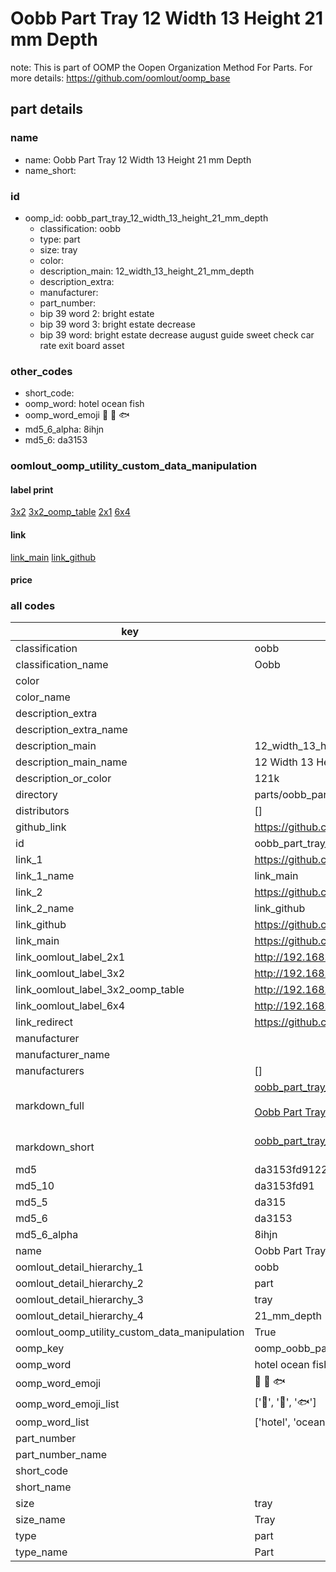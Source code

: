 # Oobb Part Tray 12 Width 13 Height 21 mm Depth  

note: This is part of OOMP the Oopen Organization Method For Parts. For more details: https://github.com/oomlout/oomp_base

##  part details
  







### name
* name: Oobb Part Tray 12 Width 13 Height 21 mm Depth
* name_short: 
### id
* oomp_id: oobb_part_tray_12_width_13_height_21_mm_depth
  * classification: oobb
  * type: part
  * size: tray
  * color: 
  * description_main: 12_width_13_height_21_mm_depth
  * description_extra: 
  * manufacturer: 
  * part_number: 
  * bip 39 word 2: bright estate
  * bip 39 word 3: bright estate decrease
  * bip 39 word: bright estate decrease august guide sweet check car rate exit board asset

### other_codes
* short_code: 
* oomp_word: hotel ocean fish
* oomp_word_emoji :hotel: :ocean: :fish:
* md5_6_alpha: 8ihjn
* md5_6: da3153






### oomlout_oomp_utility_custom_data_manipulation
#### label print
[3x2](http://192.168.1.245:1112/?label=oomp%208ihjn)
[3x2_oomp_table](http://192.168.1.108:1112/?label=oomp%208ihjn)
[2x1](http://192.168.1.242:1112/?label=oomp%208ihjn)
[6x4](http://192.168.1.55:1112/?label=oomp%208ihjn)    

#### link

[link_main](https://github.com/oomlout/oomlout_oomp_version_1_messy/tree/main/parts/oobb_part_tray_12_width_13_height_21_mm_depth) [link_github](https://github.com/oomlout/oomlout_oomp_version_1_messy/tree/main/parts/oobb_part_tray_12_width_13_height_21_mm_depth)                             

#### price







### all codes 
| key | value |  
| --- | --- |  
| classification | oobb |  
| classification_name | Oobb |  
| color |  |  
| color_name |  |  
| description_extra |  |  
| description_extra_name |  |  
| description_main | 12_width_13_height_21_mm_depth |  
| description_main_name | 12 Width 13 Height 21 mm Depth |  
| description_or_color | 121k |  
| directory | parts/oobb_part_tray_12_width_13_height_21_mm_depth |  
| distributors | [] |  
| github_link | https://github.com/oomlout/oomlout_oomp_part_src/tree/main/parts/oobb_part_tray_12_width_13_height_21_mm_depth |  
| id | oobb_part_tray_12_width_13_height_21_mm_depth |  
| link_1 | https://github.com/oomlout/oomlout_oomp_version_1_messy/tree/main/parts/oobb_part_tray_12_width_13_height_21_mm_depth |  
| link_1_name | link_main |  
| link_2 | https://github.com/oomlout/oomlout_oomp_version_1_messy/tree/main/parts/oobb_part_tray_12_width_13_height_21_mm_depth |  
| link_2_name | link_github |  
| link_github | https://github.com/oomlout/oomlout_oomp_version_1_messy/tree/main/parts/oobb_part_tray_12_width_13_height_21_mm_depth |  
| link_main | https://github.com/oomlout/oomlout_oomp_version_1_messy/tree/main/parts/oobb_part_tray_12_width_13_height_21_mm_depth |  
| link_oomlout_label_2x1 | http://192.168.1.242:1112/?label=oomp%208ihjn |  
| link_oomlout_label_3x2 | http://192.168.1.245:1112/?label=oomp%208ihjn |  
| link_oomlout_label_3x2_oomp_table | http://192.168.1.108:1112/?label=oomp%208ihjn |  
| link_oomlout_label_6x4 | http://192.168.1.55:1112/?label=oomp%208ihjn |  
| link_redirect | https://github.com/oomlout/oomlout_oomp_version_1_messy/tree/main/parts/oobb_part_tray_12_width_13_height_21_mm_depth |  
| manufacturer |  |  
| manufacturer_name |  |  
| manufacturers | [] |  
| markdown_full | [oobb_part_tray_12_width_13_height_21_mm_depth](none)<br>[](none)<br>[Oobb Part Tray 12 Width 13 Height 21 Mm Depth](none)<br><br> |  
| markdown_short | [oobb_part_tray_12_width_13_height_21_mm_depth](none)<br><br> |  
| md5 | da3153fd912244e36eb3c0f2725358e0 |  
| md5_10 | da3153fd91 |  
| md5_5 | da315 |  
| md5_6 | da3153 |  
| md5_6_alpha | 8ihjn |  
| name | Oobb Part Tray 12 Width 13 Height 21 mm Depth |  
| oomlout_detail_hierarchy_1 | oobb |  
| oomlout_detail_hierarchy_2 | part |  
| oomlout_detail_hierarchy_3 | tray |  
| oomlout_detail_hierarchy_4 | 21_mm_depth |  
| oomlout_oomp_utility_custom_data_manipulation | True |  
| oomp_key | oomp_oobb_part_tray_12_width_13_height_21_mm_depth |  
| oomp_word | hotel ocean fish |  
| oomp_word_emoji | :hotel: :ocean: :fish: |  
| oomp_word_emoji_list | [':hotel:', ':ocean:', ':fish:'] |  
| oomp_word_list | ['hotel', 'ocean', 'fish'] |  
| part_number |  |  
| part_number_name |  |  
| short_code |  |  
| short_name |  |  
| size | tray |  
| size_name | Tray |  
| type | part |  
| type_name | Part |  
